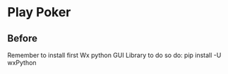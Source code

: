 # Play Poker

## Before

Remember to install first Wx python GUI Library 
to do so do:
pip install -U wxPython


